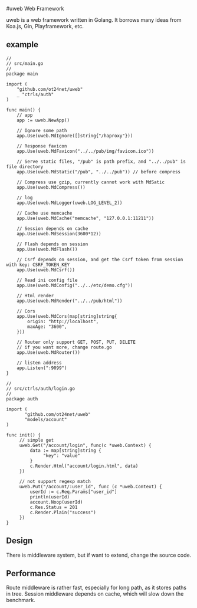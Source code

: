 #uweb Web Framework

uweb is a web framework written in Golang. 
It borrows many ideas from Koa.js, Gin, Playframework, etc.

## example
```
//
// src/main.go
// 
package main

import (
	"github.com/ot24net/uweb"
	_ "ctrls/auth"
)

func main() {
	// app
	app := uweb.NewApp()
	
	// Ignore some path
	app.Use(uweb.MdIgnore([]string{"/haproxy"}))
	
	// Response favicon 
	app.Use(uweb.MdFavicon("../../pub/img/favicon.ico"))
	
	// Serve static files, "/pub" is path prefix, and "../../pub" is file directory
	app.Use(uweb.MdStatic("/pub", "../../pub")) // before compress
	
	// Compress use gzip, currently cannot work with MdSatic	
	app.Use(uweb.MdCompress())
	
	// log
	app.Use(uweb.MdLogger(uweb.LOG_LEVEL_2))
	
	// Cache use memcache
	app.Use(uweb.MdCache("memcache", "127.0.0.1:11211"))
	
	// Session depends on cache
	app.Use(uweb.MdSession(3600*12))
	
	// Flash depends on session
	app.Use(uweb.MdFlash())
	
	// Csrf depends on session, and get the Csrf token from session with key: CSRF_TOKEN_KEY
	app.Use(uweb.MdCsrf())
	
	// Read ini config file
	app.Use(uweb.MdConfig("../../etc/demo.cfg"))
	
	// Html render
	app.Use(uweb.MdRender("../../pub/html"))
	
	// Cors
	app.Use(uweb.MdCors(map[string]string{
		origin: "http://localhost",		
		maxAge: "3600",
	}))
	
	// Router only support GET, POST, PUT, DELETE
	// if you want more, change route.go
	app.Use(uweb.MdRouter())
	
	// listen address
	app.Listen(":9099")
}

//
// src/ctrls/auth/login.go 
//
package auth

import (
	   "github.com/ot24net/uweb"
	   "models/account"
)

func init() {
	 // simple get
	 uweb.Get("/account/login", func(c *uweb.Context) {
	 	 data := map[string]string {
	 	 	  "key": "value"
		 }		  	  
	 	 c.Render.Html("account/login.html", data)
	 })	
	 
	 // not support regexp match
	 uweb.Put("/account/:user_id", func (c *uweb.Context) {
	     userId := c.Req.Params["user_id"]
	 	 println(userId)
	 	 account.Noop(userId)
	 	 c.Res.Status = 201
	 	 c.Render.Plain("success")
     })
}

```

## Design
There is middleware system, but if want to extend, change the source code.

## Performance
Route middleware is rather fast, especially for long path, as it stores paths in tree. 
Session middleware depends on cache, which will slow down the benchmark.
